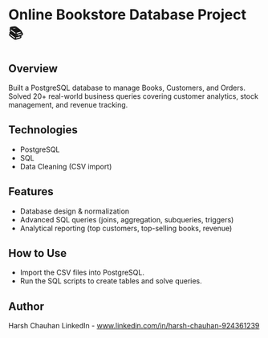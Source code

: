 # Online Bookstore Database Project 📚

## Overview
Built a PostgreSQL database to manage Books, Customers, and Orders. Solved 20+ real-world business queries covering customer analytics, stock management, and revenue tracking.

## Technologies
- PostgreSQL
- SQL
- Data Cleaning (CSV import)

## Features
- Database design & normalization
- Advanced SQL queries (joins, aggregation, subqueries, triggers)
- Analytical reporting (top customers, top-selling books, revenue)

## How to Use
- Import the CSV files into PostgreSQL.
- Run the SQL scripts to create tables and solve queries.

## Author
Harsh Chauhan 
LinkedIn - www.linkedin.com/in/harsh-chauhan-924361239
